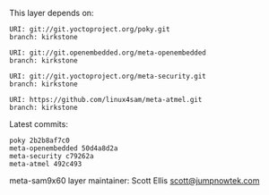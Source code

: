 This layer depends on:

    URI: git://git.yoctoproject.org/poky.git
    branch: kirkstone

    URI: git://git.openembedded.org/meta-openembedded
    branch: kirkstone

    URI: git://git.yoctoproject.org/meta-security.git
    branch: kirkstone

    URI: https://github.com/linux4sam/meta-atmel.git
    branch: kirkstone

Latest commits:

    poky 2b2b8af7c0
    meta-openembedded 50d4a8d2a
    meta-security c79262a
    meta-atmel 492c493

meta-sam9x60 layer maintainer: Scott Ellis <scott@jumpnowtek.com>
